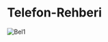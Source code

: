 # Telefon-Rehberi
![Bel1](https://user-images.githubusercontent.com/68293803/158327616-bb92d590-28f7-438a-bede-667214cb1b6d.png)

